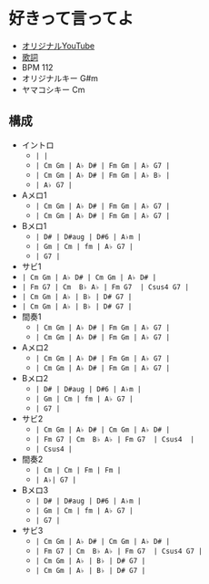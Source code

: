 # 好きって言ってよ

- [オリジナルYouTube](https://www.youtube.com/watch?v=gYAFijpPSws)
- [歌詞](http://j-lyric.net/artist/a057fe1/l04ffa9.html)
- BPM 112
- オリジナルキー G#m
- ヤマコシキー Cm

## 構成

- イントロ
  - `| |`
  - `| Cm Gm | A♭ D# | Fm Gm | A♭ G7 |`
  - `| Cm Gm | A♭ D# | Fm Gm | A♭ B♭ |`
  - `| A♭ G7 |`
- Aメロ1
  - `| Cm Gm | A♭ D# | Fm Gm | A♭ G7 |`
  - `| Cm Gm | A♭ D# | Fm Gm | A♭ G7 |`
- Bメロ1
  - `| D# | D#aug | D#6 | A♭m |`
  - `| Gm | Cm | fm | A♭ G7 |`
  - `| G7 |`
 - サビ1
  - `| Cm Gm | A♭ D# | Cm Gm | A♭ D# |`
  - `| Fm G7 | Cm  B♭ A♭ | Fm G7  | Csus4 G7 |`
  - `| Cm Gm | A♭ | B♭ | D# G7 |`
  - `| Cm Gm | A♭ | B♭ | D# G7 |`
- 間奏1
  - `| Cm Gm | A♭ D# | Fm Gm | A♭ G7 |`
  - `| Cm Gm | A♭ D# | Fm Gm | A♭ G7 |`
- Aメロ2
  - `| Cm Gm | A♭ D# | Fm Gm | A♭ G7 |`
  - `| Cm Gm | A♭ D# | Fm Gm | A♭ G7 |`
- Bメロ2
  - `| D# | D#aug | D#6 | A♭m |`
  - `| Gm | Cm | fm | A♭ G7 |`
  - `| G7 |`
- サビ2
  - `| Cm Gm | A♭ D# | Cm Gm | A♭ D# |`
  - `| Fm G7 | Cm  B♭ A♭ | Fm G7  | Csus4  |`
  - `| Csus4 |`
- 間奏2
  - `| Cm | Cm | Fm | Fm |`
  - `| A♭| G7 |`
- Bメロ3
  - `| D# | D#aug | D#6 | A♭m |`
  - `| Gm | Cm | fm | A♭ G7 |`
  - `| G7 |`
- サビ3
  - `| Cm Gm | A♭ D# | Cm Gm | A♭ D# |`
  - `| Fm G7 | Cm  B♭ A♭ | Fm G7  | Csus4 G7 |`
  - `| Cm Gm | A♭ | B♭ | D# G7 |`
  - `| Cm Gm | A♭ | B♭ | D# G7 |`
